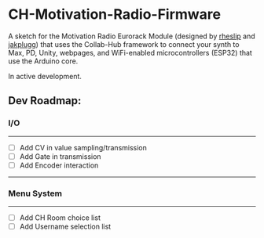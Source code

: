 # CH-Motivation-Radio-Firmware
A sketch for the Motivation Radio Eurorack Module (designed by [rheslip](https://github.com/rheslip) and [jakplugg](https://github.com/jakplugg)) that uses the Collab-Hub framework to connect your synth to Max, PD, Unity, webpages, and WiFi-enabled microcontrollers (ESP32) that use the Arduino core. 


In active development. 

## Dev Roadmap:

### I/O

---

- [ ] Add CV in value sampling/transmission
- [ ] Add Gate in transmission
- [ ] Add Encoder interaction

---

### Menu System

---

- [ ] Add CH Room choice list
- [ ] Add Username selection list
